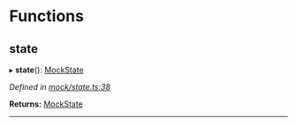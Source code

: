 

# Functions

<a id="state"></a>

##  state

▸ **state**(): [MockState](_mock_types_d_.md#mockstate)

*Defined in [mock/state.ts:38](https://github.com/polkadot-js/api/blob/876c34c/packages/api-provider/src/mock/state.ts#L38)*

**Returns:** [MockState](_mock_types_d_.md#mockstate)

___

